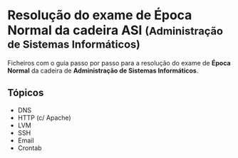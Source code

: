 # Resolução do exame de **Época Normal** da cadeira **ASI** <small>(Administração de Sistemas Informáticos)</small>

Ficheiros com o guia passo por passo para a resolução do exame de **Época Normal** da cadeira de **Administração de Sistemas Informáticos**.

## Tópicos

- DNS
- HTTP (c/ Apache)
- LVM
- SSH
- Email
- Crontab
